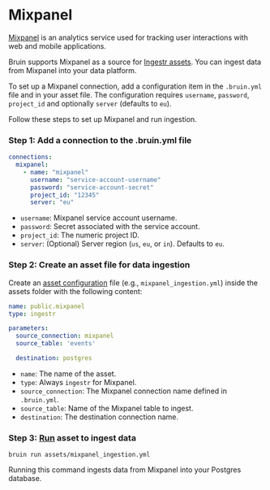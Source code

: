 # Mixpanel
[Mixpanel](https://mixpanel.com/) is an analytics service used for tracking user interactions with web and mobile applications.

Bruin supports Mixpanel as a source for [Ingestr assets](/assets/ingestr). You can ingest data from Mixpanel into your data platform.

To set up a Mixpanel connection, add a configuration item in the `.bruin.yml` file and in your asset file. The configuration requires `username`, `password`, `project_id` and optionally `server` (defaults to `eu`).

Follow these steps to set up Mixpanel and run ingestion.

### Step 1: Add a connection to the .bruin.yml file
```yaml
connections:
  mixpanel:
    - name: "mixpanel"
      username: "service-account-username"
      password: "service-account-secret"
      project_id: "12345"
      server: "eu"
```
- `username`: Mixpanel service account username.
- `password`: Secret associated with the service account.
- `project_id`: The numeric project ID.
- `server`: (Optional) Server region (`us`, `eu`, or `in`). Defaults to `eu`.

### Step 2: Create an asset file for data ingestion
Create an [asset configuration](/assets/ingestr#asset-structure) file (e.g., `mixpanel_ingestion.yml`) inside the assets folder with the following content:
```yaml
name: public.mixpanel
type: ingestr

parameters:
  source_connection: mixpanel
  source_table: 'events'

  destination: postgres
```
- `name`: The name of the asset.
- `type`: Always `ingestr` for Mixpanel.
- `source_connection`: The Mixpanel connection name defined in `.bruin.yml`.
- `source_table`: Name of the Mixpanel table to ingest.
- `destination`: The destination connection name.

### Step 3: [Run](/commands/run) asset to ingest data
```
bruin run assets/mixpanel_ingestion.yml
```
Running this command ingests data from Mixpanel into your Postgres database.
